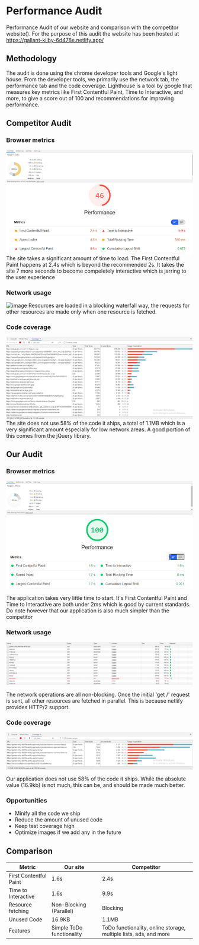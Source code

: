 # Performance Audit

Performance Audit of our website and comparison with the competitor website([](todolistme.net)). For the purpose of this audit the website has been hosted at https://gallant-kilby-6d478e.netlify.app/

## Methodology
The audit is done using the chrome developer tools and Google's light house. From the developer tools, we primarily use the network tab, the performance tab and the code coverage. Lighthouse is a tool by google that measures key metrics like First Contentful Paint, Time to Interactive, and more, to give a score out of 100 and recommendations for improving performance.

## Competitor Audit

### Browser metrics
![image](../img/comp-browser-metrics.png)
![image](../img/comp-lighthouse.png)
The site takes a significant amount of time to load. The First Contentful Paint happens at 2.4s which is beyond the recommended 2s. It takes the site 7 more seconds to become compeletely interactive which is jarring to the user experience

### Network usage
![image](../img/comp-network.png)
Resources are loaded in a blocking waterfall way, the requests for other resources are made only when one resource is fetched.

### Code coverage
![image](../img/comp-coverage.png)
The site does not use 58% of the code it ships, a total of 1.1MB which is a very significant amount especially for low network areas. A good portion of this comes from the jQuery library.

## Our Audit

### Browser metrics
![image](../img/our-browser-metrics.png)
![image](../img/our-lighthouse.png)

The application takes very little time to start. It's First Contentful Paint and Time to Interactive are both under 2ms which is good by current standards. Do note however that our application is also much simpler than the competitor

### Network usage
![image](../img/our-network.png)

The network operations are all non-blocking. Once the initial 'get /' request is sent, all other resources are fetched in parallel. This is because netlify provides HTTP/2 support.

### Code coverage
![image](../img/our-coverage.png)

Our application does not use 58% of the code it ships. While the absolute value (16.9kb) is not much, this can be, and should be made much better.

### Opportunities
* Minify all the code we ship
* Reduce the amount of unused code
* Keep test coverage high
* Optimize images if we add any in the future

## Comparison

| Metric | Our site | Competitor |
| ------ | -------- | ---------- |
| First Contentful Paint | 1.6s | 2.4s |
| Time to Interactive | 1.6s | 9.9s |
| Resource fetching | Non-Blocking (Parallel) | Blocking |
| Unused Code | 16.9KB | 1.1MB |
| Features | Simple ToDo functionality | ToDo functionality, online storage, multiple lists, ads, and more |
